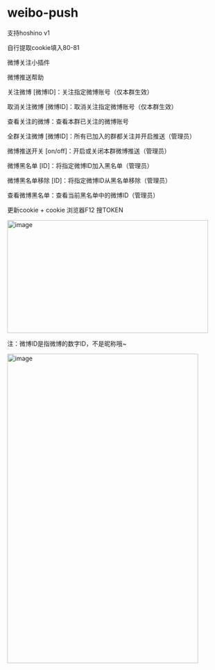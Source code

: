 # weibo-push
支持hoshino v1

自行提取cookie填入80-81

微博关注小插件

微博推送帮助

关注微博 [微博ID]：关注指定微博账号（仅本群生效） 

取消关注微博 [微博ID]：取消关注指定微博账号（仅本群生效） 

查看关注的微博：查看本群已关注的微博账号 

全群关注微博 [微博ID]：所有已加入的群都关注并开启推送（管理员）

微博推送开关 [on/off]：开启或关闭本群微博推送（管理员） 

微博黑名单 [ID]：将指定微博ID加入黑名单（管理员）

微博黑名单移除 [ID]：将指定微博ID从黑名单移除（管理员）

查看微博黑名单：查看当前黑名单中的微博ID（管理员）

更新cookie + cookie  浏览器F12 搜TOKEN

 <img width="463" height="260" alt="image" src="https://github.com/user-attachments/assets/09840b95-e092-4ad8-87eb-094447d75221" />

注：微博ID是指微博的数字ID，不是昵称哦~

<img width="440" height="713" alt="image" src="https://github.com/user-attachments/assets/7fd5f877-60aa-4e28-8f3f-9731e9177508" />
